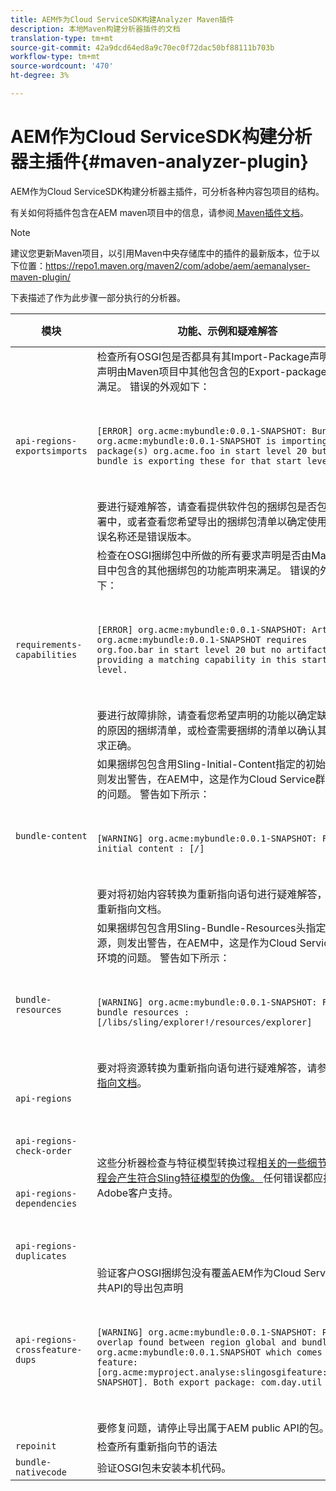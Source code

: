 ```yaml
---
title: AEM作为Cloud ServiceSDK构建Analyzer Maven插件
description: 本地Maven构建分析器插件的文档
translation-type: tm+mt
source-git-commit: 42a9dcd64ed8a9c70ec0f72dac50bf88111b703b
workflow-type: tm+mt
source-wordcount: '470'
ht-degree: 3%

---
```



# AEM作为Cloud ServiceSDK构建分析器主插件{#maven-analyzer-plugin}

AEM作为Cloud ServiceSDK构建分析器主插件，可分析各种内容包项目的结构。

有关如何将插件包含在AEM maven项目中的信息，请参阅[ Maven插件文档](https://github.com/adobe/aemanalyser-maven-plugin/blob/main/aemanalyser-maven-plugin/README.md)。

>[!NOTE]
>
>建议您更新Maven项目，以引用Maven中央存储库中的插件的最新版本，位于以下位置：https://repo1.maven.org/maven2/com/adobe/aem/aemanalyser-maven-plugin/

下表描述了作为此步骤一部分执行的分析器。<!-- Note that some are executed in the local SDK, while others are only executed during the Cloud Manager pipeline deployment. -->

| 模块 | 功能、示例和疑难解答 | 本地SDK | Cloud Manager |
|---|---|---|---|
| `api-regions-exportsimports` | 检查所有OSGI包是否都具有其Import-Package声明，该声明由Maven项目中其他包含包的Export-package声明所满足。 错误的外观如下： <p> </p> `[ERROR] org.acme:mybundle:0.0.1-SNAPSHOT: Bundle org.acme:mybundle:0.0.1-SNAPSHOT is importing package(s) org.acme.foo in start level 20 but no bundle is exporting these for that start level.`<p> </p>要进行疑难解答，请查看提供软件包的捆绑包是否包含在部署中，或者查看您希望导出的捆绑包清单以确定使用的是错误名称还是错误版本。 | 是 | 是 |
| `requirements-capabilities` | 检查在OSGI捆绑包中所做的所有要求声明是否由Maven项目中包含的其他捆绑包的功能声明来满足。 错误的外观如下： <p> </p> `[ERROR] org.acme:mybundle:0.0.1-SNAPSHOT: Artifact org.acme:mybundle:0.0.1-SNAPSHOT requires org.foo.bar in start level 20 but no artifact is providing a matching capability in this start level.`<p> </p> 要进行故障排除，请查看您希望声明的功能以确定缺少该包的原因的捆绑清单，或检查需要捆绑的清单以确认其中的要求正确。 | 是 | 是 |
| `bundle-content` | 如果捆绑包包含用Sling-Initial-Content指定的初始内容，则发出警告，在AEM中，这是作为Cloud Service群集环境的问题。 警告如下所示： <p> </p> `[WARNING] org.acme:mybundle:0.0.1-SNAPSHOT: Found initial content : [/]` <p> </p>要对将初始内容转换为重新指向语句进行疑难解答，请参阅重新指向文档。 | 是 | 是 |
| `bundle-resources` | 如果捆绑包包含用Sling-Bundle-Resources头指定的资源，则发出警告，在AEM中，这是作为Cloud Service群集环境的问题。 警告如下所示：<p> </p> `[WARNING] org.acme:mybundle:0.0.1-SNAPSHOT: Found bundle resources : [/libs/sling/explorer!/resources/explorer]`<p> </p> 要对将资源转换为重新指向语句进行疑难解答，请参阅[重新指向文档](https://experienceleague.adobe.com/docs/experience-manager-cloud-service/implementing/developing/aem-project-content-package-structure.html?lang=en#repo-init)。 | 是 | 是 |
| `api-regions`<p> </p>`api-regions-check-order`<p> </p>`api-regions-dependencies`<p> </p>`api-regions-duplicates` | 这些分析器检查与特征模型转换过程[相关的一些细节，该过程会产生符合Sling特征模型的伪像。 ](https://experienceleague.adobe.com/docs/experience-manager-cloud-service/implementing/deploying/overview.html?lang=en#deploying)任何错误都应报告给Adobe客户支持。 | 是 | 是 |
| `api-regions-crossfeature-dups` | 验证客户OSGI捆绑包没有覆盖AEM作为Cloud Service公共API的导出包声明<p> </p>`[WARNING] org.acme:mybundle:0.0.1-SNAPSHOT: Package overlap found between region global and bundle org.acme:mybundle:0.0.1.SNAPSHOT which comes from feature: [org.acme:myproject.analyse:slingosgifeature:0.0.1-SNAPSHOT]. Both export package: com.day.util`<p> </p>要修复问题，请停止导出属于AEM public API的包。 | 是 | 是 |
| `repoinit` | 检查所有重新指向节的语法 | 是 | 是 |
| `bundle-nativecode` | 验证OSGI包未安装本机代码。 | 是 | 是 |